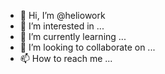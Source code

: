 - 👋 Hi, I’m @heliowork
- 👀 I’m interested in ...
- 🌱 I’m currently learning ...
- 💞️ I’m looking to collaborate on ...
- 📫 How to reach me ...

<!---
heliowork/heliowork is a ✨ special ✨ repository because its `README.md` (this file) appears on your GitHub profile.
You can click the Preview link to take a look at your changes.
--->
